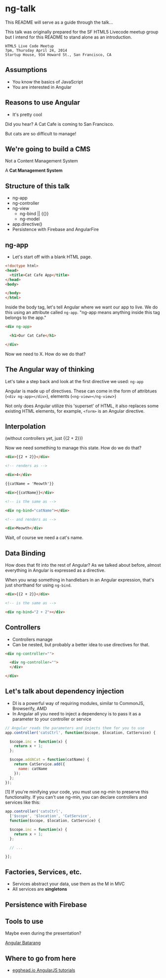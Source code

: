ng-talk
==============

This README will serve as a guide through the talk...

This talk was originally prepared for the SF HTML5 Livecode meetup group but I intend for this README to stand alone as an introduction.

```
HTML5 Live Code Meetup
7pm, Thursday April 24, 2014
Startup House, 934 Howard St., San Francisco, CA
```

## Assumptions

- You know the basics of JavaScript
- You are interested in Angular

## Reasons to use Angular

- It's pretty cool

Did you hear? A Cat Cafe is coming to San Francisco.

But cats are so difficult to manage!

## We're going to build a CMS

Not a Content Management System

A **Cat Management System**

## Structure of this talk

- ng-app
- ng-controller
- ng-view
  - ng-bind || {{}}
  - ng-model
- app.directive()
- Persistence with Firebase and AngularFire

## ng-app

- Let's start off with a blank HTML page.

```html
<!doctype html>
<head>
  <title>Cat Cafe App</title>
</head>
<body>

</body>
</html>
```

Inside the body tag, let's tell Angular where we want our app to live. We do this using an attribute called `ng-app`. "ng-app means anything inside this tag belongs to the app."

```html
<div ng-app>

  <h1>Our Cat Cafe</h1>

</div>
```

Now we need to X. How do we do that?

## The Angular way of thinking

Let's take a step back and look at the first directive we used: `ng-app`

Angular is made up of directives. These can come in the form of attribtues (`<div ng-app></div>`), elements (`<ng-view></ng-view`>)

Not only does Angular utilize this 'superset' of HTML, it also replaces some existing HTML elements, for example, `<form>` is an Angular directive.

## Interpolation

(without controllers yet, just {{2 + 2}})

Now we need something to manage this state. How do we do that?

```html
<div>{{2 + 2}}</div>

<!-- renders as -->

<div>4</div>
```

```html
{{catName = 'Meowth'}}

<div>{{catName}}</div>

<!-- is the same as -->

<div ng-bind="catName"></div>

<!-- and renders as -->

<div>Meowth</div>
```

Wait, of course we need a cat's name.

## Data Binding

How does that fit into the rest of Angular? As we talked about before, almost everything in Angular is expressed as a directive.

When you wrap something in handlebars in an Angular expression, that's just shorthand for using `ng-bind`.

```html
<div>{{2 + 2}}</div>

<!-- is the same as -->

<div ng-bind="2 + 2"></div>
```

## Controllers

- Controllers manage
- Can be nested, but probably a better idea to use directives for that.

```html
<div ng-controller="">

  <div ng-controller="">
  </div>

</div>
```

## Let's talk about dependency injection

- DI is a powerful way of requiring modules, similar to CommonJS, Browserify, AMD
- In Angular all you need to inject a dependency is to pass it as a parameter to your controller or service

```javascript
// Angular reads the parameters and injects them for you to use
app.controller('catsCtrl', function($scope, $location, CatService) {

  $scope.inc = function(x) {
    return x + 1;
  };

  $scope.addACat = function(catName) {
    return CatService.add({
      name: catName
    });
  };
});
```

[1] If you're minifying your code, you must use ng-min to preserve this functionality. If you can't use ng-min, you can declare controllers and services like this:

```javascript
app.controller('catsCtrl',
  ['$scope', '$location', 'CatService',
  function($scope, $location, CatService) {

  $scope.inc = function(x) {
    return x + 1;
  };

  // ...

}];
```

## Factories, Services, etc.

- Services abstract your data, use them as the M in MVC
- All services are **singletons**

## Persistence with Firebase

## Tools to use

Maybe even during the presentation?

[Angular Batarang](https://chrome.google.com/webstore/detail/angularjs-batarang/ighdmehidhipcmcojjgiloacoafjmpfk)

## Where to go from here

- [egghead.io AngularJS tutorials](https://egghead.io/technologies/angularjs)

